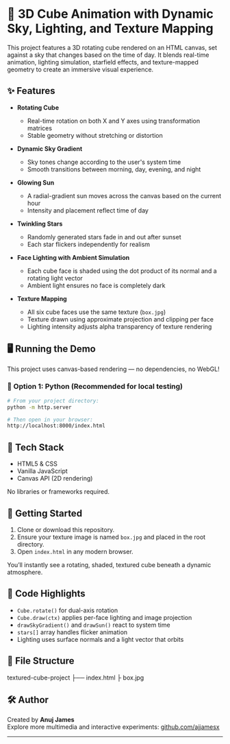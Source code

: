 # 🌌 3D Cube Animation with Dynamic Sky, Lighting, and Texture Mapping

This project features a 3D rotating cube rendered on an HTML canvas, set against a sky that changes based on the time of day. It blends real-time animation, lighting simulation, starfield effects, and texture-mapped geometry to create an immersive visual experience.

## ✨ Features

- **Rotating Cube**  
  - Real-time rotation on both X and Y axes using transformation matrices
  - Stable geometry without stretching or distortion

- **Dynamic Sky Gradient**  
  - Sky tones change according to the user's system time
  - Smooth transitions between morning, day, evening, and night

- **Glowing Sun**  
  - A radial-gradient sun moves across the canvas based on the current hour
  - Intensity and placement reflect time of day

- **Twinkling Stars**  
  - Randomly generated stars fade in and out after sunset
  - Each star flickers independently for realism

- **Face Lighting with Ambient Simulation**  
  - Each cube face is shaded using the dot product of its normal and a rotating light vector
  - Ambient light ensures no face is completely dark

- **Texture Mapping**  
  - All six cube faces use the same texture (`box.jpg`)
  - Texture drawn using approximate projection and clipping per face
  - Lighting intensity adjusts alpha transparency of texture rendering


## 🖥️ Running the Demo

This project uses canvas-based rendering — no dependencies, no WebGL!

### 🔧 Option 1: Python (Recommended for local testing)

```bash
# From your project directory:
python -m http.server

# Then open in your browser:
http://localhost:8000/index.html
```

## 🧱 Tech Stack

- HTML5 & CSS
- Vanilla JavaScript
- Canvas API (2D rendering)

No libraries or frameworks required.

## 🚀 Getting Started

1. Clone or download this repository.
2. Ensure your texture image is named `box.jpg` and placed in the root directory.
3. Open `index.html` in any modern browser.

You’ll instantly see a rotating, shaded, textured cube beneath a dynamic atmosphere.

## 🧠 Code Highlights

- `Cube.rotate()` for dual-axis rotation
- `Cube.draw(ctx)` applies per-face lighting and image projection
- `drawSkyGradient()` and `drawSun()` react to system time
- `stars[]` array handles flicker animation
- Lighting uses surface normals and a light vector that orbits

## 📁 File Structure
 textured-cube-project ├── index.html ├ box.jpg

## 🛠 Author

Created by **Anuj James**  
Explore more multimedia and interactive experiments: [github.com/ajjamesx](https://github.com/ajjamesx)

---


